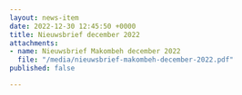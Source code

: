 ```yaml
---
layout: news-item
date: 2022-12-30 12:45:50 +0000
title: Nieuwsbrief december 2022
attachments:
- name: Nieuwsbrief Makombeh december 2022
  file: "/media/nieuwsbrief-makombeh-december-2022.pdf"
published: false

---
```

